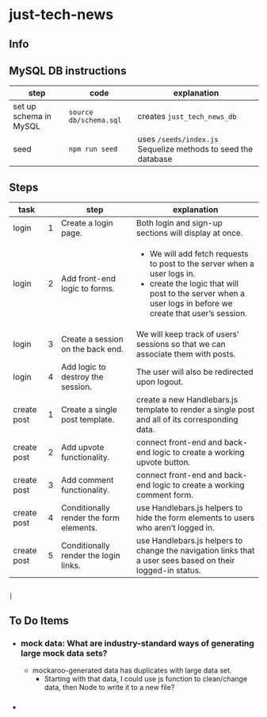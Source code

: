 # just-tech-news

## Info

## MySQL DB instructions

| step                   | code                   | explanation                                                   |
| ---------------------- | ---------------------- | ------------------------------------------------------------- |
| set up schema in MySQL | `source db/schema.sql` | creates `just_tech_news_db`                                   |
| seed                   | `npm run seed`         | uses `/seeds/index.js` Sequelize methods to seed the database |

## Steps

| task        |     | step                                    | explanation                                                                                                                                                                                              |
| ----------- | --- | --------------------------------------- | -------------------------------------------------------------------------------------------------------------------------------------------------------------------------------------------------------- |
| login       | 1   | Create a login page.                    | Both login and sign-up sections will display at once.                                                                                                                                                    |
| login       | 2   | Add front-end logic to forms.           | <ul><li>We will add fetch requests to post to the server when a user logs in. <li>create the logic that will post to the server when a user logs in before we create that user’s session.</li></li></ul> |
| login       | 3   | Create a session on the back end.       | We will keep track of users' sessions so that we can associate them with posts.                                                                                                                          |
| login       | 4   | Add logic to destroy the session.       | The user will also be redirected upon logout.                                                                                                                                                            |
| create post | 1   | Create a single post template.          | create a new Handlebars.js template to render a single post and all of its corresponding data.                                                                                                           |
| create post | 2   | Add upvote functionality.               | connect front-end and back-end logic to create a working upvote button.                                                                                                                                  |
| create post | 3   | Add comment functionality.              | connect front-end and back-end logic to create a working comment form.                                                                                                                                   |
| create post | 4   | Conditionally render the form elements. | use Handlebars.js helpers to hide the form elements to users who aren’t logged in.                                                                                                                       |
| create post | 5   | Conditionally render the login links.   | use Handlebars.js helpers to change the navigation links that a user sees based on their logged-in status.                                                                                               |

                                                                                                                                                            |

## To Do Items

-   ### mock data: What are industry-standard ways of generating large mock data sets?
    -   mockaroo-generated data has duplicates with large data set.
        -   Starting with that data, I could use js function to clean/change data, then Node to write it to a new file?
-   ###
